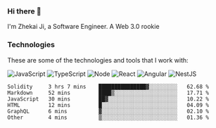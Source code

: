 ### Hi there 👋
I'm Zhekai Ji, a Software Engineer. A Web 3.0 rookie

### Technologies
These are some of the technologies and tools that I work with:

![JavaScript](https://img.shields.io/badge/JavaScript-323330.svg?logo=javascript&logoColor=F7DF1E) 
![TypeScript](https://img.shields.io/badge/TypeScript-007ACC.svg?logo=typescript&logoColor=white) 
![Node](https://img.shields.io/badge/Node.js-43853D.svg?logo=node.js&logoColor=white)
![React](https://img.shields.io/badge/React-20232a.svg?logo=react&logoColor=61DAFB) 
![Angular](https://img.shields.io/badge/Angular-E23237.svg?logo=angularjs&logoColor=white)
![NestJS](https://img.shields.io/badge/NestJS-E0234E?logo=nestjs&logoColor=white)

<!--START_SECTION:waka-->

```text
Solidity     3 hrs 7 mins    ███████████████▓░░░░░░░░░   62.68 %
Markdown     52 mins         ████▒░░░░░░░░░░░░░░░░░░░░   17.71 %
JavaScript   30 mins         ██▓░░░░░░░░░░░░░░░░░░░░░░   10.22 %
HTML         12 mins         █░░░░░░░░░░░░░░░░░░░░░░░░   04.09 %
GraphQL      6 mins          ▓░░░░░░░░░░░░░░░░░░░░░░░░   02.10 %
Other        4 mins          ▒░░░░░░░░░░░░░░░░░░░░░░░░   01.36 %
```

<!--END_SECTION:waka-->
